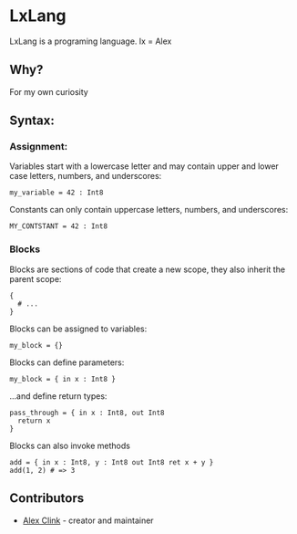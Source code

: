 # LxLang

LxLang is a programing language.
lx = Alex

## Why?

For my own curiosity

## Syntax:

### Assignment:

Variables start with a lowercase letter and may contain upper and lower case letters, numbers, and underscores:

```
my_variable = 42 : Int8
```

Constants can only contain uppercase letters, numbers, and underscores:

```
MY_CONTSTANT = 42 : Int8
```

### Blocks

Blocks are sections of code that create a new scope, they also inherit the parent scope:

```
{
  # ...
}
```

Blocks can be assigned to variables:

```
my_block = {}
```

Blocks can define parameters:

```
my_block = { in x : Int8 }
```

...and define return types:

```
pass_through = { in x : Int8, out Int8
  return x
}
```

Blocks can also invoke methods

```
add = { in x : Int8, y : Int8 out Int8 ret x + y }
add(1, 2) # => 3
```

## Contributors

- [Alex Clink](https://github.com/SleepingInsomniac) - creator and maintainer
